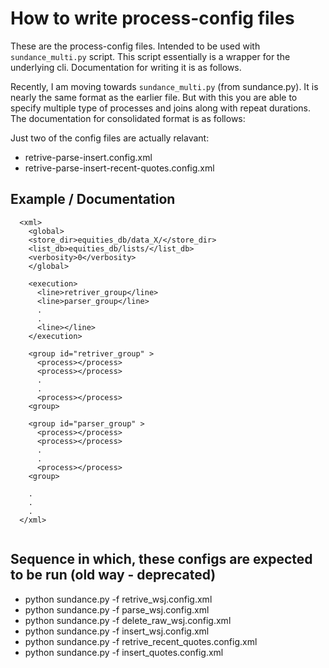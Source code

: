 # How to write process-config files
These are the process-config files. Intended to be used with `sundance_multi.py` script.
This script essentially is a wrapper for the underlying cli.
Documentation for writing it is as follows. 

Recently, I am moving towards `sundance_multi.py` (from sundance.py). It is nearly the same format 
as the earlier file. But with this you are able to specify multiple type of processes
and joins along with repeat durations. The documentation for consolidated format is as follows: 

Just two of the config files are actually relavant:

- retrive-parse-insert.config.xml
- retrive-parse-insert-recent-quotes.config.xml

## Example / Documentation
```
  <xml>
    <global>
    <store_dir>equities_db/data_X/</store_dir>
    <list_db>equities_db/lists/</list_db>
    <verbosity>0</verbosity>
    </global>

    <execution>
      <line>retriver_group</line>
      <line>parser_group</line>
      .
      .
      <line></line>
    </execution>

    <group id="retriver_group" >
      <process></process>
      <process></process>
      .
      .
      <process></process>
    <group>

    <group id="parser_group" >
      <process></process>
      <process></process>
      .
      .
      <process></process>
    <group>

    .
    .
    .
  </xml>


```



## Sequence in which, these configs are expected to be run (old way - deprecated)
- python sundance.py -f retrive_wsj.config.xml
- python sundance.py -f parse_wsj.config.xml
- python sundance.py -f delete_raw_wsj.config.xml
- python sundance.py -f insert_wsj.config.xml
- python sundance.py -f retrive_recent_quotes.config.xml
- python sundance.py -f insert_quotes.config.xml
